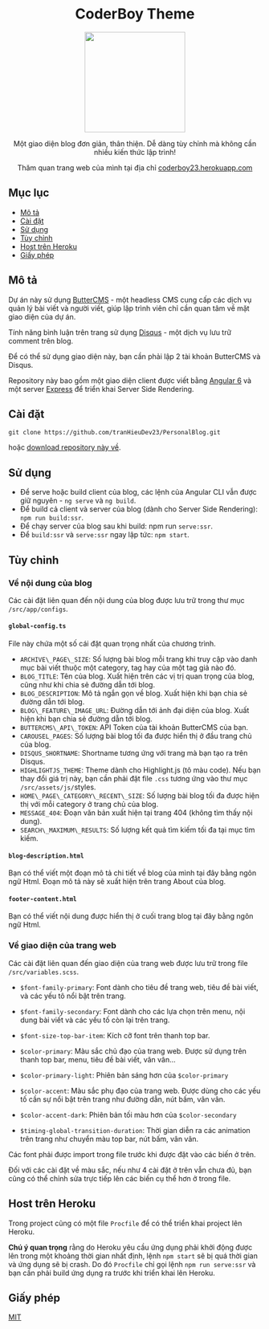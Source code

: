 <h1 align="center">CoderBoy Theme</h1>
<p align="center">
    <img src="https://scontent.fhph1-2.fna.fbcdn.net/v/t1.0-9/26195982_314414552401860_673476996156876329_n.jpg?_nc_cat=0&amp;oh=a558cf0a24fca6252db9630c5f58f9ad&amp;oe=5BAE3053" alt="" width="200" height="200"/>
</p>
<p align="center">
    Một giao diện blog đơn giản, th&acirc;n thiện. Dễ d&agrave;ng t&ugrave;y chỉnh m&agrave; kh&ocirc;ng cần nhiều kiến thức lập tr&igrave;nh!
</p>
<p align="center">
    Thăm quan trang web của m&igrave;nh tại địa chỉ&nbsp;<a title="CoderBoy" href="https://coderboy23.herokuapp.com/" target="_blank" rel="noopener">coderboy23.herokuapp.com</a>
</p>

Mục lục
-------

*   [Mô tả](#description)
*   [Cài đặt](#installation)
*   [Sử dụng](#usage)
*   [Tùy chỉnh](#config)
*   [Host trên Heroku](#heroku)
*   [Giấy phép](#license)

<a name="description"></a>

## Mô tả

Dự án này sử dụng [ButterCMS](https://buttercms.com/) - một headless CMS cung cấp các dịch vụ quản lý bài viết và người viết, giúp lập trình viên chỉ cần quan tâm về mặt giao diện của dự án.

Tính năng bình luận trên trang sử dụng [Disqus](https://disqus.com/) - một dịch vụ lưu trữ comment trên blog.

Để có thể sử dụng giao diện này, bạn cần phải lập 2 tài khoản ButterCMS và Disqus.

Repository này bao gồm một giao diện client được viết bằng [Angular 6](https://angular.io) và một server [Express](https://expressjs.com) để triển khai Server Side Rendering.

<a name="installation"></a>

## Cài đặt

    git clone https://github.com/tranHieuDev23/PersonalBlog.git

hoặc [download repository này về](https://github.com/tranHieuDev23/PersonalBlog/archive/master.zip).

<a name="usage"></a>

## Sử dụng

*   Để serve hoặc build client của blog, các lệnh của Angular CLI vẫn được giữ nguyên - `ng serve` và `ng build`.
*   Để build cả client và server của blog (dành cho Server Side Rendering): `npm run build:ssr`.
*   Để chạy server của blog sau khi build: npm run `serve:ssr`.
*   Để `build:ssr` và `serve:ssr` ngay lập tức: `npm start`.

<a name="config"></a>

## Tùy chỉnh

### Về nội dung của blog

Các cài đặt liên quan đến nội dung của blog được lưu trữ trong thư mục `/src/app/configs`.

#### `global-config.ts`

File này chứa một số cái đặt quan trọng nhất của chương trình.

*   `ARCHIVE\_PAGE\_SIZE`: Số lượng bài blog mỗi trang khi truy cập vào danh mục bài viết thuộc một category, tag hay của một tag giả nào đó.
*   `BLOG_TITLE`: Tên của blog. Xuất hiện trên các vị trị quan trọng của blog, cũng như khi chia sẻ đường dẫn tới blog.
*   `BLOG_DESCRIPTION`: Mô tả ngắn gọn về blog. Xuất hiện khi bạn chia sẻ đường dẫn tới blog.
*   `BLOG\_FEATURE\_IMAGE_URL`: Đường dẫn tới ảnh đại diện của blog. Xuất hiện khi bạn chia sẻ đường dẫn tới blog.
*   `BUTTERCMS\_API\_TOKEN`: API Token của tài khoản ButterCMS của bạn.
*   `CAROUSEL_PAGES`: Số lượng bài blog tối đa được hiển thị ở đầu trang chủ của blog.
*   `DISQUS_SHORTNAME`: Shortname tương ứng với trang mà bạn tạo ra trên Disqus.
*   `HIGHLIGHTJS_THEME`: Theme dành cho Highlight.js (tô màu code). Nếu bạn thay đổi giá trị này, bạn cần phải đặt file `.css` tương ứng vào thư mục `/src/assets/js/`styles.
*   `HOME\_PAGE\_CATEGORY\_RECENT\_SIZE`: Số lượng bài blog tối đa được hiện thị với mỗi category ở trang chủ của blog.
*   `MESSAGE_404`: Đoạn văn bản xuất hiện tại trang 404 (không tìm thấy nội dung).
*   `SEARCH\_MAXIMUM\_RESULTS`: Số lượng kết quả tìm kiếm tối đa tại mục tìm kiếm.

#### `blog-description.html`

Bạn có thể viết một đoạn mô tả chi tiết về blog của mình tại đây bằng ngôn ngữ Html. Đoạn mô tả này sẽ xuất hiện trên trang About của blog.

#### `footer-content.html`

Bạn có thể viết nội dung được hiển thị ở cuối trang blog tại đây bằng ngôn ngữ Html.

### Về giao diện của trang web

Các cài đặt liên quan đến giao diện của trang web được lưu trữ trong file `/src/variables.scss`.

*   `$font-family-primary`: Font dành cho tiêu đề trang web, tiêu đề bài viết, và các yếu tô nổi bật trên trang.
    
*   `$font-family-secondary`: Font dành cho các lựa chọn trên menu, nội dung bài viết và các yếu tố còn lại trên trang.
    
*   `$font-size-top-bar-item`: Kích cỡ font trên thanh top bar.
    
*   `$color-primary`: Màu sắc chủ đạo của trang web. Được sử dụng trên thanh top bar, menu, tiêu đề bài viết, vân vân...
    
*   `$color-primary-light`: Phiên bản sáng hơn của `$color-primary`
    
*   `$color-accent`: Màu sắc phụ đạo của trang web. Được dùng cho các yếu tố cần sự nổi bật trên trang như đường dẫn, nút bấm, vân vân.
    
*   `$color-accent-dark`: Phiên bản tối màu hơn của `$color-secondary`
    
*   `$timing-global-transition-duration`: Thời gian diễn ra các animation trên trang như chuyển màu top bar, nút bấm, vân vân.
    

Các font phải được import trong file trước khi được đặt vào các biến ở trên.

Đối với các cài đặt về màu sắc, nếu như 4 cài đặt ở trên vẫn chưa đủ, bạn cũng có thể chỉnh sửa trực tiếp lên các biến cụ thể hơn ở trong file.

<a name="heroku"></a>

## Host trên Heroku

Trong project cũng có một file `Procfile` để có thể triển khai project lên Heroku.

**Chú ý quan trọng** rằng do Heroku yêu cầu ứng dụng phải khởi động được lên trong một khoảng thời gian nhất định, lệnh `npm start` sẽ bị quá thời gian và ứng dụng sẽ bị crash. Do đó `Procfile` chỉ gọi lệnh `npm run serve:ssr` và bạn cần phải build ứng dụng ra trước khi triển khai lên Heroku.

<a name="license"></a>

## Giấy phép

[MIT](https://choosealicense.com/licenses/mit/)